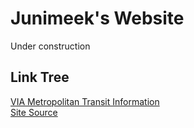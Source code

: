 # Junimeek's Website
Under construction

## Link Tree
<p>
    <a href="./via-bus/index.md">VIA Metropolitan Transit Information</a><br/>
    <a href="https://github.com/Junimeek/junimeek.github.io">Site Source</a>
</p>